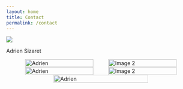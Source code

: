 ```yaml
---
layout: home
title: Contact
permalink: /contact
---
```


<div class="gallery">
    <div class="image">
        <img src="{{ site.baseurl }}/assets/img/Adrien.jpeg">
        <p>Adrien Sizaret</p>
    </div>


<div style="display: flex; justify-content: center;">
    <div style="width: 80%;">
        <div style="display: flex; justify-content: space-between;">
            <div style="width: 45%;">
                <img src="{{ site.baseurl }}/assets/img/Adrien.jpeg" alt="Adrien" style="width: 100%; height: auto;">
            </div>
            <div style="width: 45%;">
                <img src="{{ site.baseurl }}/assets/plots/image2.png" alt="Image 2" style="width: 100%; height: auto;">
            </div>
        </div>
    </div>
</div>

<div style="display: flex; justify-content: center;">
    <div style="width: 80%;">
        <div style="display: flex; justify-content: space-between;">
            <div style="width: 45%;">
                <img src="{{ site.baseurl }}/assets/img/Adrien.jpeg" alt="Adrien" style="width: 100%; height: auto;">
            </div>
            <div style="width: 45%;">
                <img src="{{ site.baseurl }}/assets/plots/image2.png" alt="Image 2" style="width: 100%; height: auto;">
            </div>
        </div>
    </div>
</div>

<div style="display: flex; justify-content: center;">
    <div style="width: 50%;">
        <img src="{{ site.baseurl }}/assets/img/Adrien.jpeg" alt="Adrien" style="display: block; margin: 0 auto; width: 100%; height: auto;">
    </div>
</div>